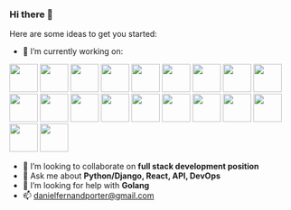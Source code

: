 ### Hi there 👋

Here are some ideas to get you started:

- 🔭 I’m currently working on:
<p align="left">
  <img src="https://cdn.jsdelivr.net/gh/devicons/devicon/icons/django/django-plain.svg" width="50px" />
  <img src="https://cdn.jsdelivr.net/gh/devicons/devicon/icons/python/python-plain.svg" width="50px" />
  <img src="https://cdn.jsdelivr.net/gh/devicons/devicon/icons/rails/rails-plain.svg" width="50px" />
  <img src="https://cdn.jsdelivr.net/gh/devicons/devicon/icons/ruby/ruby-original.svg" width="50px" />
  <img src="https://cdn.jsdelivr.net/gh/devicons/devicon/icons/react/react-original.svg" width="50px" />
  <img src="https://cdn.jsdelivr.net/gh/devicons/devicon/icons/javascript/javascript-original.svg" width="50px" />
  <img src="https://cdn.jsdelivr.net/gh/devicons/devicon/icons/typescript/typescript-original.svg" width="50px" />
  <img src="https://cdn.jsdelivr.net/gh/devicons/devicon/icons/html5/html5-original.svg" width="50px" />
  <img src="https://cdn.jsdelivr.net/gh/devicons/devicon/icons/css3/css3-original.svg" width="50px" />
  <img src="https://cdn.jsdelivr.net/gh/devicons/devicon/icons/sass/sass-original.svg" width="50px" />
  <img src="https://cdn.jsdelivr.net/gh/devicons/devicon/icons/rubymine/rubymine-original.svg" width="50px" />
  <img src="https://cdn.jsdelivr.net/gh/devicons/devicon/icons/postgresql/postgresql-original.svg" width="50px" />
  <img src="https://cdn.jsdelivr.net/gh/devicons/devicon/icons/mysql/mysql-original.svg" width="50px" />
  <img src="https://cdn.jsdelivr.net/gh/devicons/devicon/icons/mongodb/mongodb-original.svg" width="50px" />
  <img src="https://cdn.jsdelivr.net/gh/devicons/devicon/icons/graphql/graphql-plain.svg" width="50px" />
  <img src="https://cdn.jsdelivr.net/gh/devicons/devicon/icons/heroku/heroku-original.svg" width="50px" />
  <img src="https://cdn.jsdelivr.net/gh/devicons/devicon/icons/docker/docker-original.svg" width="50px" />
  <img src="https://cdn.jsdelivr.net/gh/devicons/devicon/icons/amazonwebservices/amazonwebservices-original.svg" width="50px" />
  <img src="https://cdn.jsdelivr.net/gh/devicons/devicon/icons/ubuntu/ubuntu-plain.svg" width="50px" />
  <img src="https://cdn.jsdelivr.net/gh/devicons/devicon/icons/apple/apple-original.svg" width="50px" />
</p>

- 👯 I’m looking to collaborate on **full stack development position**
- 💬 Ask me about **Python/Django, React, API, DevOps**
- 🤔 I’m looking for help with **Golang**
- 📫 danielfernandporter@gmail.com
